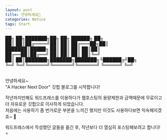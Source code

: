 ```yaml
---
layout: post
title: 안녕하세요👋
categories: Notice
tags: Start
---
```



██╗  ██╗███████╗██╗     ██╗      ██████╗ ██╗<br>
██║  ██║██╔════╝██║     ██║     ██╔═══██╗██║<br>
███████║█████╗  ██║     ██║     ██║   ██║██║<br>
██╔══██║██╔══╝  ██║     ██║     ██║   ██║╚═╝<br>
██║  ██║███████╗███████╗███████╗╚██████╔╝██╗<br>
╚═╝  ╚═╝╚══════╝╚══════╝╚══════╝ ╚═════╝ ╚═╝<br>
                                            <br>

안녕하세요~  
"A Hacker Next Door" 깃헙 블로그를 시작합니다!

작년까지만해도 워드프레스를 이용하다가 웹호스팅의 용량제한과 금액때문에 무료이고 더 자유로운 깃헙으로 이사하게 되었습니다.  
처음에는 사용하기 좀 번거로운 부분을 느끼긴 했지만 이것도 사용하다보면 익숙해지겠죠~ 🙂

워드프레스에서 작성했던 글들을 옮긴 후, 작년보다 더 열심히 포스팅해보려고 합니다! ⭐